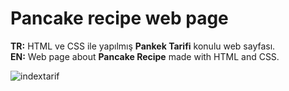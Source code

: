 # Pancake recipe web page
<b>TR:</b> HTML ve CSS ile yapılmış <b>Pankek Tarifi</b> konulu web sayfası.<br>
<b>EN:</b> Web page about <b>Pancake Recipe</b> made with HTML and CSS.<br>

![indextarif](https://user-images.githubusercontent.com/109991448/200273330-c78ec8d2-0eee-49e4-a779-a8b860a13f71.jpg)

